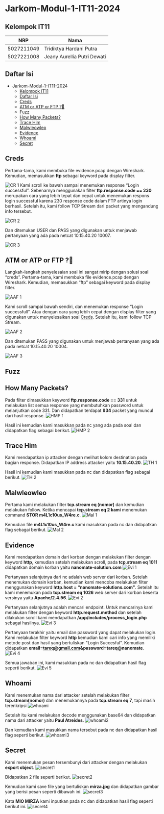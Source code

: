 # Jarkom-Modul-1-IT11-2024

## Kelompok IT11
| NRP | Nama |
| ------ | ------ |
| 5027211049 | Tridiktya Hardani Putra |
| 5027221008 | Jeany Aurellia Putri Dewati |

## Daftar Isi
- [Jarkom-Modul-1-IT11-2024](#jarkom-modul-1-it11-2024)
  - [Kelompok IT11](#kelompok-it11)
  - [Daftar Isi](#daftar-isi)
  - [Creds](#creds)
  - [ATM or ATP or FTP ?🤔](#atm-or-atp-or-ftp-)
  - [Fuzz](#fuzz)
  - [How Many Packets?](#how-many-packets)
  - [Trace Him](#trace-him)
  - [Malwleowleo](#malwleowleo)
  - [Evidence](#evidence)
  - [Whoami](#whoami)
  - [Secret](#secret)

## Creds
Pertama-tama, kami membuka file evidence.pcap dengan Wireshark. Kemudian, memasukkan **ftp** sebagai keyword pada display filter.

![CR 1](./image/creds1.png)
Kami scroll ke bawah sampai menemukan response “Login successful”. Sebenarnya menggunakan filter **ftp.response.code == 230** merupakan cara yang lebih tepat dan cepat untuk menemukan respons login successful karena 230 response code dalam FTP artinya login berhasil. Setelah itu, kami follow TCP Stream dari packet yang mengandung info tersebut.

![CR 2](./image/creds2.png)

Dan ditemukan USER dan PASS yang digunakan untuk menjawab pertanyaan yang ada pada netcat 10.15.40.20 10007.

![CR 3](./image/creds3.png)
## ATM or ATP or FTP ?🤔
Langkah-langkah penyelesaian soal ini sangat mirip dengan solusi soal “creds”. Pertama-tama, kami membuka file evidence.pcap dengan Wireshark. Kemudian, memasukkan “ftp” sebagai keyword pada display filter.

![AAF 1](./image/atmatpftp1.png)

Kami scroll sampai bawah sendiri, dan menemukan response “Login successfull”. Atau dengan cara yang lebih cepat dengan display filter yang digunakan untuk menyelesaikan soal [Creds](#creds). Setelah itu, kami follow TCP Stream.

![AAF 2](./image/atmatpftp2.png)

Dan ditemukan PASS yang digunakan untuk menjawab pertanyaan yang ada pada netcat 10.15.40.20 10004.

![AAF 3](./image/atmatpftp3.png)
## Fuzz
## How Many Packets?
Pada filter dimasukkan keyword **ftp.response.code == 331** untuk melakukan list semua response yang membutuhkan password untuk melanjutkan code 331. Dan didapatkan terdapat **934** packet yang muncul dari hasil response.
![HMP 1](https://github.com/trdkhardani/Jarkom-Modul-1-IT11-2024/blob/main/image/hom%20many%201.png)

Hasil ini kemudian kami masukkan pada nc yang ada pada soal dan didapatkan flag sebagai berikut.
![HMP 2](https://github.com/trdkhardani/Jarkom-Modul-1-IT11-2024/blob/main/image/hom%20many%202.png)
## Trace Him
Kami mendapatkan ip attacker dengan melihat kolom destination pada bagian response. Didapatkan IP address attacker yaitu **10.15.40.20**.
![TH 1](https://github.com/trdkhardani/Jarkom-Modul-1-IT11-2024/blob/main/image/tracehim%201.png)

Hasil ini kemudian kami masukkan pada nc dan didapatkan flag sebagai berikut.
![TH 2](https://github.com/trdkhardani/Jarkom-Modul-1-IT11-2024/blob/main/image/tracehim%202.png)
## Malwleowleo
Pertama kami melakukan filter **tcp.stream eq (nomor)** dan kemudian melakukan follow. Ketika mencapai **tcp.stream eq 2 kami** menemukan command **STOR m4L1c10us_W4re.c**.
![Mal 1](https://github.com/trdkhardani/Jarkom-Modul-1-IT11-2024/blob/main/image/malwle1.png)

Kemudian file **m4L1c10us_W4re.c** kami masukkan pada nc dan didapatkan flag sebagai berikut.
![Mal 2](https://github.com/trdkhardani/Jarkom-Modul-1-IT11-2024/blob/main/image/malwle2.png)
## Evidence
Kami mendapatkan domain dari korban dengan melakukan filter dengan keyword **http**, kemudian setelah melakukan scroll, pada **tcp.stream eq 1011** didapatkan domain korban yaitu **nanomate-solution.com**
![Evi 1](https://github.com/trdkhardani/Jarkom-Modul-1-IT11-2024/blob/main/image/eviden1.png)

Pertanyaan selanjutnya dari nc adalah web server dari korban. Setelah menemukan domain korban, kemudian kami mencoba melakukan filter menggunakan keyword **http.host = “nanomate-solutions.com”**. Setelah itu kami menemukan pada **tcp.stream eq 1026** web server dari korban beserta versinya yaitu **Apache/2.4.56**.
![Evi 2](https://github.com/trdkhardani/Jarkom-Modul-1-IT11-2024/blob/main/image/eviden2.png)

Pertanyaan selanjutnya adalah mencari endpoint. Untuk mencarinya kami melakukan filter dengan keyword **http.request.method** dan setelah dilakukan scroll kami mendapatkan **/app/includes/process_login.php** sebagai hasilnya.
![Evi 3](https://github.com/trdkhardani/Jarkom-Modul-1-IT11-2024/blob/main/image/eviden3.png)

Pertanyaan terakhir yaitu email dan password yang dapat melakukan login. Kami melakukan filter keyword **http** kemudian kami cari info yang memiliki metode post dan hasil yang bertuliskan "Login Succesful". Kemudian didapatkan **email=tareq@gmail.com&password=tareq@nanomate**.
![Evi 4](https://github.com/trdkhardani/Jarkom-Modul-1-IT11-2024/blob/main/image/eviden4.png)

Semua jawaban ini, kami masukkan pada nc dan didapatkan hasil flag seperti berikut.
![Evi 5](https://github.com/trdkhardani/Jarkom-Modul-1-IT11-2024/blob/main/image/eviden5.png)
## Whoami
Kami menemukan nama dari attacker setelah melakukan filter **tcp.stream(nomor)** dan menemukannya pada **tcp.stream eq 7**, tapi masih terenkripsi
![whoami](https://github.com/trdkhardani/Jarkom-Modul-1-IT11-2024/blob/main/image/attacker1.png)

Setelah itu kami melakukan decode menggunakan base64 dan didapatkan nama dari attacker yaitu **Paul Atreides**.
![whoami2](https://github.com/trdkhardani/Jarkom-Modul-1-IT11-2024/blob/main/image/attacker2.png)

Dan kemudian kami masukkan nama tersebut pada nc dan didapatkan hasil flag seperti berikut.
![whoami3](https://github.com/trdkhardani/Jarkom-Modul-1-IT11-2024/blob/main/image/attacker3.png)
## Secret
Kami menemukan pesan tersembunyi dari attacker dengan melakukan **export object**.
![secret1](https://github.com/trdkhardani/Jarkom-Modul-1-IT11-2024/blob/main/image/secret%201.png)

Didapatkan 2 file seperti berikut.
![secret2](https://github.com/trdkhardani/Jarkom-Modul-1-IT11-2024/blob/main/image/secret%201_2.png)

Kemudian kami save file yang bertuliskan **mirza.jpg** dan didapatkan gambar yang berisi pesan seperti dibawah ini. 
![secret3](https://github.com/trdkhardani/Jarkom-Modul-1-IT11-2024/blob/main/image/mirza.jpg)

Kata **MIO MIRZA** kami inputkan pada nc dan didapatkan hasil flag seperti berikut ini.
![secret4](https://github.com/trdkhardani/Jarkom-Modul-1-IT11-2024/blob/main/image/secret%202.png)

